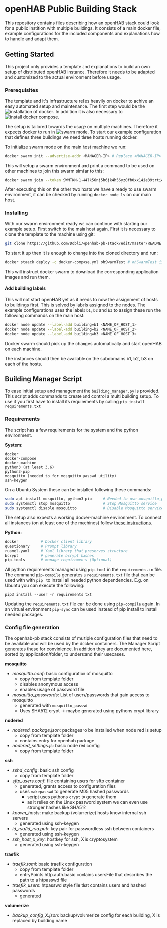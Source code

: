 # openHAB Public Building Stack

This repository contains files describing how an openHAB stack could look for a public instition with multiple buildings.
It consists of a main docker file, example configurations for the included components and explanations how to handle and adapt them.

## Getting Started

This project only provides a template and explanations to build an own setup of distributed openHAB instance. Therefore it needs to be adapted and customized to the actual environment before usage.

### Prerequisites

The template and it's infrastructure relies heavily on docker to achive an easy automated setup and maintenance. The first step would be the ![installation of docker](https://docs.docker.com/install/). In addition it is also necessary to ![install docker compose](https://docs.docker.com/compose/install/#install-compose).

The setup is tailored towards the usage on multiple machines. Therefore it expects docker to run in ![swarm mode](https://docs.docker.com/engine/swarm/swarm-tutorial/). To start our example configuration that defines three buildings we need three hosts running docker.

To initialize swarm mode on the main host machine we run: 
```sh
docker swarm init --advertise-addr <MANAGER-IP> # Replace <MANAGER-IP> IP by the ip of the machine
```
This will setup a swarm environment and print a command to be used on other machines to join this swarm similar to this:
```sh
docker swarm join --token SWMTKN-1-44lk56nj5h6jk4h56yz0fb0xx14ie39trti4wxv-8vxv8rssmk743ojnwachk4h567c <MANAGER-IP>:2377
```
After executing this on the other two hosts we have a ready to use swarm environment, it can be checked by running `docker node ls` on our main host.

### Installing

With our swarm environment ready we can continue with starting our example setup. First switch to the main host again. First it is necessary to clone the template to the machine using git:

```sh
git clone https://github.com/Dobli/openhab-pb-stack/edit/master/README.md
```

To start it up then it is enough to change into the cloned directory and run:

```sh
docker staack deploy -c docker-compose.yml ohSwarmTest # ohSwarmTest is the name of the exmaple stack
```
This will instruct docker swarm to download the corresponding application images and run them.

#### Add building labels

This will not start openHAB yet as it needs to now the assignment of hosts to buildings first. This is solved by labels assigned to the nodes. The example configurations uses the labels `b1`, `b2` and `b3` to assign these run the following commands on the main host:

```sh
docker node update --label-add building=b1 <NAME_OF_HOST_1>
docker node update --label-add building=b2 <NAME_OF_HOST_2>
docker node update --label-add building=b3 <NAME_OF_HOST_3>
```
Docker swarm should pick up the changes automatically and start openHAB on each machine.

The instances should then be available on the subdomains b1, b2, b3 on each of the hosts.

## Building Manager Script

To ease initial setup and management the `building_manager.py` is provided. This script adds commands to create and control a multi building setup. To use it you first have to install its requirements by calling `pip install requirements.txt`

### Requirements
The script has a few requirements for the system and the python environment.

**System:**
```
docker
docker-compose
docker-machine
python3 (at least 3.6)
python3-pip
mosquitto (needed to for mosquitto_passwd utility)
ssh-keygen
```

On a Ubuntu System these can be installed following these commands:

```bash
sudo apt install mosquitto, python3-pip		# Needed to use mosquitto_passwd
sudo systemctl stop mosquitto				# Stop Mosquitto service
sudo systemctl disable mosquitto			# Disable Mosquitto service
```

The setup also expects a working docker-machine environment. To connect all instances (on at least one of the machines) follow [these instructions](https://docs.docker.com/machine/drivers/generic/).



**Python:**

```sh
docker			# Docker client library
questionary		# Prompt library
ruamel.yaml		# Yaml library that preserves structure
bcrypt			# generate bcrypt hashes
pip-tools		# manage requirements (Optional)
```

All python requirements managed using `pip-tool` in the `requirements.in` file. The command `pip-compile`  generates a `requirements.txt` file that  can be used with with `pip ` to install all needed python dependencies. E.g. on Ubuntu you can execute the following:

```
pip3 install --user -r requirements.txt
```

Updating the `requirements.txt` file can be done using `pip-compile` again. In an virtual environment `pip-sync` can be used instead of pip install to install needed packages.

### Config file generation

The openhab-pb stack consists of multiple configuration files that need to be available and will be used by the docker containers. The Manager Script generates these for convinience. In addition they are documented here, sorted by application/folder, to understand their usecases.

**mosquitto**

- *mosquitto.conf*: basic configuration of mosquitto
  - copy from template folder
  - disables anonymous access
  - enables usage of password file
- *mosquitto_passwords*: List of users/passwords that gain access to mosquitto
  - generated with `mosquitto_passwd`
  - Uses SHA512 crypt -> maybe generated using pythons crypt library

**nodered**

- *nodered_package.json*: packages to be installed when node red is setup
  - copy from template folder
  - contains entry for openhab package
- *nodered_settings.js*: basic node red config
  - copy from template folder

**ssh**

- *sshd_config*: basic ssh config
  - copy from template folder
- *sftp_users.conf*: file containing users for sftp container
  - generated, grants access to configuration files
  - uses `makepasswd` to generate MD5 hashed passwords
    - script uses pythons `crypt` to generate them
    - as it relies on the Linux password system we can even use stronger hashes like SHA512
- *known_hosts*: make backup (volumerize) hosts know internal ssh servers
  - generated using ssh-keygen
- *id_rsa/id_rsa.pub*: key pair for passwordless ssh between containers
  - generated using ssh-keygen
- *ssh_host_x_key*: hostkey for ssh, X is cryptosystem
  - generated using ssh-keygen

**traefik**

- *traefik.toml*: basic traefik configuration
  - copy from template folder 
  - entryPoints.http.auth.basic contains usersFile that describes the path to a htpasswd file
- *traefik_users*: htpasswd style file that contains users and hashed passwords
  - generated

**volumerize**

- *backup_config_X.json*: backup/volumerize config for each building, X is replaced by building name